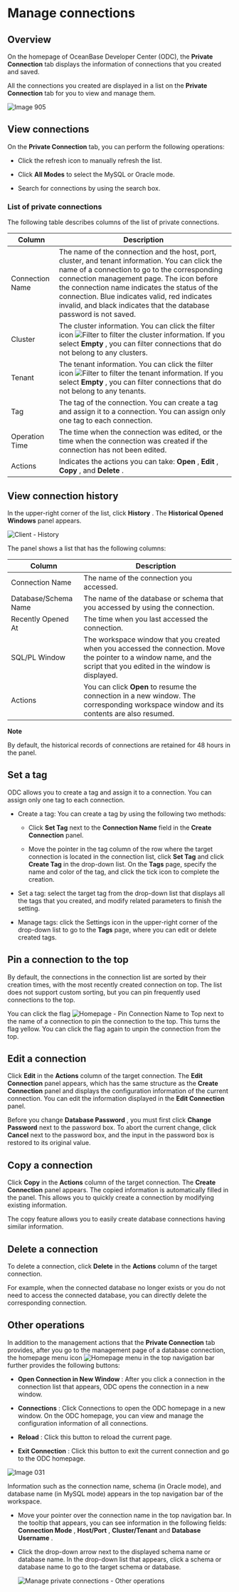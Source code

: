 Manage connections 
=======================================



Overview 
-----------------------------

On the homepage of OceanBase Developer Center (ODC), the **Private Connection** tab displays the information of connections that you created and saved. 

All the connections you created are displayed in a list on the **Private Connection** tab for you to view and manage them. 

![Image 905](https://help-static-aliyun-doc.aliyuncs.com/assets/img/en-US/0264960461/p313323.png)

View connections 
-------------------------------------

On the **Private Connection** tab, you can perform the following operations:

* Click the refresh icon to manually refresh the list.

  

* Click **All Modes** to select the MySQL or Oracle mode.

  

* Search for connections by using the search box.

  




### List of private connections 

The following table describes columns of the list of private connections.


|     Column      |                                                                                                                                                                                     Description                                                                                                                                                                                      |
|-----------------|--------------------------------------------------------------------------------------------------------------------------------------------------------------------------------------------------------------------------------------------------------------------------------------------------------------------------------------------------------------------------------------|
| Connection Name | The name of the connection and the host, port, cluster, and tenant information. You can click the name of a connection to go to the corresponding connection management page.  The icon before the connection name indicates the status of the connection. Blue indicates valid, red indicates invalid, and black indicates that the database password is not saved. |
| Cluster         | The cluster information.  You can click the filter icon ![Filter](https://help-static-aliyun-doc.aliyuncs.com/assets/img/en-US/8487860461/p352180.jpg) to filter the cluster information. If you select **Empty** , you can filter connections that do not belong to any clusters.                                                                                   |
| Tenant          | The tenant information.  You can click the filter icon ![Filter](https://help-static-aliyun-doc.aliyuncs.com/assets/img/en-US/8487860461/p352180.jpg) to filter the tenant information. If you select **Empty** , you can filter connections that do not belong to any tenants.                                                                                      |
| Tag             | The tag of the connection. You can create a tag and assign it to a connection. You can assign only one tag to each connection.                                                                                                                                                                                                                                                       |
| Operation Time  | The time when the connection was edited, or the time when the connection was created if the connection has not been edited.                                                                                                                                                                                                                                                          |
| Actions         | Indicates the actions you can take: **Open** , **Edit** , **Copy** , and **Delete** .                                                                                                                                                                                                                                                                                                |



View connection history 
--------------------------------------------

In the upper-right corner of the list, click **History** . The **Historical Opened Windows** panel appears. 

![Client - History](https://help-static-aliyun-doc.aliyuncs.com/assets/img/en-US/5218379361/p342503.png)

The panel shows a list that has the following columns:


|        Column        |                                                                              Description                                                                              |
|----------------------|-----------------------------------------------------------------------------------------------------------------------------------------------------------------------|
| Connection Name      | The name of the connection you accessed.                                                                                                                              |
| Database/Schema Name | The name of the database or schema that you accessed by using the connection.                                                                                         |
| Recently Opened At   | The time when you last accessed the connection.                                                                                                                       |
| SQL/PL Window        | The workspace window that you created when you accessed the connection. Move the pointer to a window name, and the script that you edited in the window is displayed. |
| Actions              | You can click **Open** to resume the connection in a new window. The corresponding workspace window and its contents are also resumed.                                |


**Note**



By default, the historical records of connections are retained for 48 hours in the panel.

Set a tag 
------------------------------

ODC allows you to create a tag and assign it to a connection. You can assign only one tag to each connection. 

* Create a tag: You can create a tag by using the following two methods:

  * Click **Set Tag** next to the **Connection Name** field in the **Create Connection** panel.

    
  
  * Move the pointer in the tag column of the row where the target connection is located in the connection list, click **Set Tag** and click **Create Tag** in the drop-down list. On the **Tags** page, specify the name and color of the tag, and click the tick icon to complete the creation.

    
  

  

* Set a tag: select the target tag from the drop-down list that displays all the tags that you created, and modify related parameters to finish the setting.

  

* Manage tags: click the Settings icon in the upper-right corner of the drop-down list to go to the **Tags** page, where you can edit or delete created tags.

  




Pin a connection to the top 
------------------------------------------------

By default, the connections in the connection list are sorted by their creation times, with the most recently created connection on top. The list does not support custom sorting, but you can pin frequently used connections to the top. 

You can click the flag ![Homepage - Pin Connection Name to Top](https://help-static-aliyun-doc.aliyuncs.com/assets/img/en-US/6818379361/p342106.png) next to the name of a connection to pin the connection to the top. This turns the flag yellow. You can click the flag again to unpin the connection from the top.

Edit a connection 
--------------------------------------

Click **Edit** in the **Actions** column of the target connection. The **Edit Connection** panel appears, which has the same structure as the **Create Connection** panel and displays the configuration information of the current connection. You can edit the information displayed in the **Edit Connection** panel. 

Before you change **Database Password** , you must first click **Change Password** next to the password box. To abort the current change, click **Cancel** next to the password box, and the input in the password box is restored to its original value.

Copy a connection 
--------------------------------------

Click **Copy** in the **Actions** column of the target connection. The **Create Connection** panel appears. The copied information is automatically filled in the panel. This allows you to quickly create a connection by modifying existing information. 

The copy feature allows you to easily create database connections having similar information.

Delete a connection 
----------------------------------------

To delete a connection, click **Delete** in the **Actions** column of the target connection. 

For example, when the connected database no longer exists or you do not need to access the connected database, you can directly delete the corresponding connection.

Other operations 
-------------------------------------

In addition to the management actions that the **Private Connection** tab provides, after you go to the management page of a database connection, the homepage menu icon ![Homepage menu](https://help-static-aliyun-doc.aliyuncs.com/assets/img/en-US/7767860461/p352089.jpg) in the top navigation bar further provides the following buttons:

* **Open Connection in New Window** : After you click a connection in the connection list that appears, ODC opens the connection in a new window.

  

* **Connections** : Click Connections to open the ODC homepage in a new window. On the ODC homepage, you can view and manage the configuration information of all connections.

  

* **Reload** : Click this button to reload the current page.

  

* **Exit Connection** : Click this button to exit the current connection and go to the ODC homepage.

  




![Image 031](https://help-static-aliyun-doc.aliyuncs.com/assets/img/en-US/6366319361/p232235.png)

Information such as the connection name, schema (in Oracle mode), and database name (in MySQL mode) appears in the top navigation bar of the workspace. 

* Move your pointer over the connection name in the top navigation bar. In the tooltip that appears, you can see information in the following fields: **Connection Mode** , **Host/Port** , **Cluster/Tenant** and **Database Username** .

  

* Click the drop-down arrow next to the displayed schema name or database name. In the drop-down list that appears, click a schema or database name to go to the target schema or database. 

  ![Manage private connections - Other operations](https://help-static-aliyun-doc.aliyuncs.com/assets/img/en-US/7767860461/p358120.png)
  



